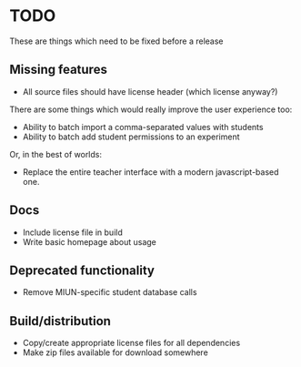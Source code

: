 # TODO

These are things which need to be fixed before a release

## Missing features

* All source files should have license header (which license anyway?)

There are some things which would really improve the user experience too:

* Ability to batch import a comma-separated values with students 
* Ability to batch add student permissions to an experiment

Or, in the best of worlds:

* Replace the entire teacher interface with a modern javascript-based one.

## Docs

* Include license file in build
* Write basic homepage about usage

## Deprecated functionality 

* Remove MIUN-specific student database calls

## Build/distribution

* Copy/create appropriate license files for all dependencies
* Make zip files available for download somewhere

